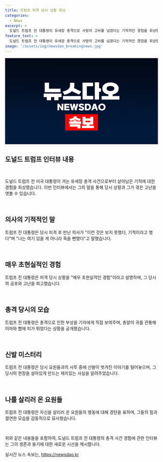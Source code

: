 ```yaml
---
title: 트럼프 피격 당시 상황 회상
categories:
  - News
excerpt: >
  도널드 트럼프 전 대통령이 유세장 총격으로 사망의 고비를 넘겼다는 기적적인 경험을 회상했다. 총격 당시 생존을 위해 투신한 경호요원들에게 감사를 표하며, 의사의 말로 기적이라고 설명했다. 트럼프는 총격 당시 상처를 기자에게 직접 보여주며, 이 때문에 죽지 않았다는 신의 가호라고 느끼고 있다고 전했다. 그는 또한 TV토론과 암살미수 중 어느 것이 미국 인구에게 더 중요한지에 대한 견해를 밝히지는 않았지만, 총격 사건이 부동층을 자신 쪽으로 이동시킬 것이라 언급했다.
feature_text: >
  도널드 트럼프 전 대통령이 유세장 총격으로 사망의 고비를 넘겼다는 기적적인 경험을 회상했다. 총격 당시 생존을 위해 투신한 경호요원들에게 감사를 표하며, 의사의 말로 기적이라고 설명했다. 트럼프는 총격 당시 상처를 기자에게 직접 보여주며, 이 때문에 죽지 않았다는 신의 가호라고 느끼고 있다고 전했다. 그는 또한 TV토론과 암살미수 중 어느 것이 미국 인구에게 더 중요한지에 대한 견해를 밝히지는 않았지만, 총격 사건이 부동층을 자신 쪽으로 이동시킬 것이라 언급했다.
image: '/assets/img/newsdao_breakingnews.jpg'
---
```


<p><img src="/assets/img/newsdao_breakingnews.jpg" alt="firstkoreanews 속보" /></p>

<h2 data-ke-size="size26">도널드 트럼프 인터뷰 내용</h2>

<p data-ke-size="size16">&nbsp;</p>

<p>도널드 트럼프 전 미국 대통령이 겨눈 유세장 총격 사건으로부터 살아남은 기적에 대한 경험을 회상했습니다. 이번 인터뷰에서는 그의 말을 통해 당시 상황과 그가 겪은 고난을 엿볼 수 있습니다.</p>

<p data-ke-size="size16">&nbsp;</p>

<h2 data-ke-size="size24">의사의 기적적인 말</h2>

<p data-ke-size="size16">트럼프 전 대통령은 당시 피격 후 만난 의사가 "이런 것은 보지 못했다, 기적이라고 했다"며 "나는 여기 있을 게 아니라 죽을 뻔했다"고 말했습니다.</p>

<p data-ke-size="size16">&nbsp;</p>

<h2 data-ke-size="size24">매우 초현실적인 경험</h2>

<p data-ke-size="size16">트럼프 전 대통령은 피격 당시 상황을 "매우 초현실적인 경험"이라고 설명하며, 그 당시의 공포와 고난을 회고했습니다.</p>

<p data-ke-size="size16">&nbsp;</p>

<h2 data-ke-size="size24">총격 당시의 모습</h2>

<p data-ke-size="size16">트럼프 전 대통령은 총격으로 인한 부상을 기자에게 직접 보여주며, 총알이 귀를 관통해 이마와 뺨에 피가 튀었다는 상황을 공개했습니다.</p>

<p data-ke-size="size16">&nbsp;</p>

<h2 data-ke-size="size24">신발 미스터리</h2>

<p data-ke-size="size16">트럼프 전 대통령은 당시 요원들과의 사투 중에 신발이 벗겨진 이야기를 털어놓으며, 그 당시의 현장을 살아있게 만드는 재치있는 사실을 알려주었습니다.</p>

<p data-ke-size="size16">&nbsp;</p>

<h2 data-ke-size="size24">나를 살리러 온 요원들</h2>

<p data-ke-size="size16">트럼프 전 대통령은 자신을 살리러 온 요원들의 행동에 대해 경탄을 표하며, 그들의 힘과 결연한 모습을 감동적으로 묘사했습니다.</p>

<p data-ke-size="size16">&nbsp;</p>

<p>위와 같은 내용들을 포함하여, 도널드 트럼프 전 대통령의 총격 사건 경험에 관한 인터뷰는 그의 생존과 용기에 대한 새로운 시선을 제시합니다.</p>
실시간 뉴스 속보는, <a href="https://newsdao.kr" rel="dofollow">https://newsdao.kr</a>


